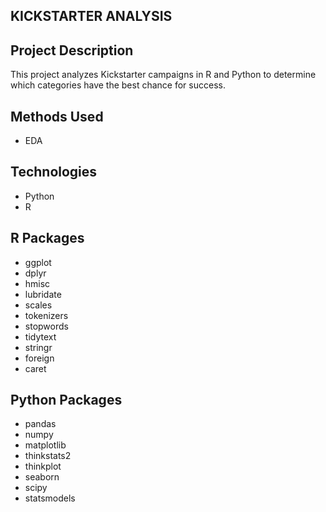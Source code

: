 ## KICKSTARTER ANALYSIS

## Project Description
This project analyzes Kickstarter campaigns in R and Python to determine which categories have the best chance for success.

## Methods Used
* EDA

## Technologies
* Python
* R

## R Packages
* ggplot
* dplyr
* hmisc
* lubridate
* scales
* tokenizers
* stopwords
* tidytext
* stringr
* foreign
* caret

## Python Packages
* pandas
* numpy
* matplotlib
* thinkstats2
* thinkplot
* seaborn
* scipy
* statsmodels